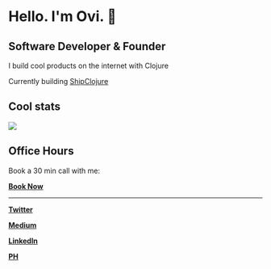 # Hello. I'm Ovi. 👋

## Software Developer & Founder
I build cool products on the internet with Clojure

Currently building [ShipClojure](https://shipclojure.com)

## Cool stats
<a href="https://wakatime.com"><img src="https://wakatime.com/share/@ovistoica/8ec3198a-5f44-487d-9f1e-f63890557083.png" /></a>

## Office Hours

Book a 30 min call with me:

**[Book Now](https://fantastical.app/ovidiustoica1094/vollm-chat)**

--- 
**[Twitter](https://twitter.com/ovstoica)**

**[Medium](https://medium.com/@ovidiu.stoica1094)**

**[LinkedIn](https://www.linkedin.com/in/ovistoica/)**

**[PH](https://www.producthunt.com/@stoica94)**
